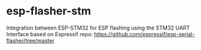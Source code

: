 # esp-flasher-stm
Integration between ESP-STM32 for ESP flashing using the STM32 UART Interface based on Espressif repo: https://github.com/espressif/esp-serial-flasher/tree/master
